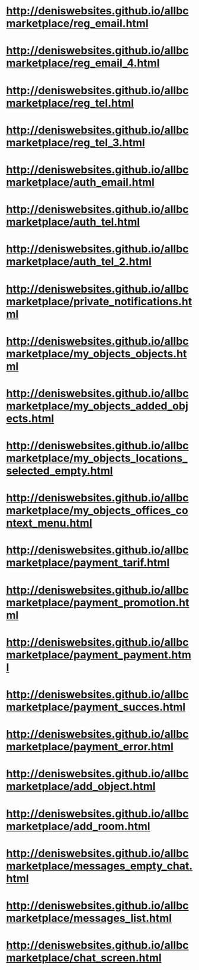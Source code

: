 # http://deniswebsites.github.io/allbcmarketplace/reg_email.html
# http://deniswebsites.github.io/allbcmarketplace/reg_email_4.html
# http://deniswebsites.github.io/allbcmarketplace/reg_tel.html
# http://deniswebsites.github.io/allbcmarketplace/reg_tel_3.html
# http://deniswebsites.github.io/allbcmarketplace/auth_email.html
# http://deniswebsites.github.io/allbcmarketplace/auth_tel.html
# http://deniswebsites.github.io/allbcmarketplace/auth_tel_2.html
# http://deniswebsites.github.io/allbcmarketplace/private_notifications.html
# http://deniswebsites.github.io/allbcmarketplace/my_objects_objects.html
# http://deniswebsites.github.io/allbcmarketplace/my_objects_added_objects.html
# http://deniswebsites.github.io/allbcmarketplace/my_objects_locations_selected_empty.html
# http://deniswebsites.github.io/allbcmarketplace/my_objects_offices_context_menu.html
# http://deniswebsites.github.io/allbcmarketplace/payment_tarif.html
# http://deniswebsites.github.io/allbcmarketplace/payment_promotion.html
# http://deniswebsites.github.io/allbcmarketplace/payment_payment.html
# http://deniswebsites.github.io/allbcmarketplace/payment_succes.html
# http://deniswebsites.github.io/allbcmarketplace/payment_error.html
# http://deniswebsites.github.io/allbcmarketplace/add_object.html
# http://deniswebsites.github.io/allbcmarketplace/add_room.html
# http://deniswebsites.github.io/allbcmarketplace/messages_empty_chat.html
# http://deniswebsites.github.io/allbcmarketplace/messages_list.html
# http://deniswebsites.github.io/allbcmarketplace/chat_screen.html
